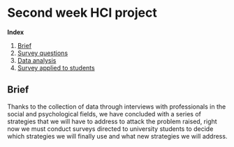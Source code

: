 # Second week HCI project

**Index**   
1. [Brief](#id1)
2. [Survey questions](src/Survey-Questions.md)
3. [Data analysis](src/DataAnalysis.md)
4. [Survey applied to students](https://miro.com/app/board/uXjVPAbP3cE=/?share_link_id=584782716224)



## Brief<a name="id1"></a>
Thanks to the collection of data through interviews with professionals in the social and psychological fields, we have concluded with a series of strategies that we will have to address to attack the problem raised, right now we must conduct surveys directed to university students to decide which strategies we will finally use and what new strategies we will address.